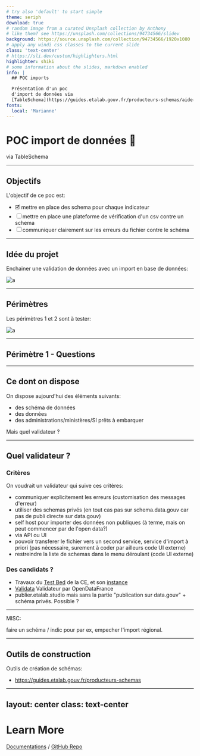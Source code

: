 ```yaml
---
# try also 'default' to start simple
theme: seriph
download: true
# random image from a curated Unsplash collection by Anthony
# like them? see https://unsplash.com/collections/94734566/slidev
background: https://source.unsplash.com/collection/94734566/1920x1080
# apply any windi css classes to the current slide
class: 'text-center'
# https://sli.dev/custom/highlighters.html
highlighter: shiki
# some information about the slides, markdown enabled
info: |
  ## POC imports

  Présentation d'un poc
  d'import de données via
  [TableSchema](https://guides.etalab.gouv.fr/producteurs-schemas/aide-construction-tableschema) 
fonts:
  local: 'Marianne'
---
```


# POC import de données 🚀

via TableSchema


---

## Objectifs



L'objectif de ce poc est:
- 🗹 mettre en place des schema pour chaque indicateur
- ☐ mettre en place une plateforme de vérification d'un csv contre un schema
- ☐ communiquer clairement sur les erreurs du fichier contre le schéma


---

## Idée du projet

Enchainer une validation de données avec un import en base de données:

![a](/poc-imports-Page-1.drawio.png)


---

## Périmètres

Les périmètres 1 et 2 sont à tester:

![a](/poc-imports-Périmètre_du_POC.png)



---

## Périmètre 1 - Questions



---

## Ce dont on dispose

On dispose aujourd'hui des éléments suivants:
- des schéma de données
- des données
- des administrations/ministères/SI prêts à embarquer

Mais quel validateur ?


---

## Quel validateur ?

### Critères

On voudrait un validateur qui suive ces critères:
- communiquer explicitement les erreurs (customisation des messages d'erreur)
- utiliser des schemas privés (en tout cas pas sur schema.data.gouv car pas de publi directe sur data.gouv)
- self host pour importer des données non publiques (à terme, mais on peut commencer par de l'open data?)
- via API ou UI
- pouvoir transferer le fichier vers un second service, service d'import à priori (pas nécessaire, surement à coder par ailleurs code UI externe)
- restreindre la liste de schemas dans le menu déroulant (code UI externe)

### Des candidats ?

- Travaux du [Test Bed](https://www.itb.ec.europa.eu/docs/guides/latest/validatingCSV) de la CE, et son [instance](https://www.itb.ec.europa.eu/csv/any/upload)
- [Validata](https://validata.fr/) Validateur par OpenDataFrance
- publier.etalab.studio mais sans la partie "publication sur data.gouv" + schéma privés. Possible ?

---


MISC:

faire un schéma / indic pour par ex, empecher l'import régional.

---

## Outils de construction


Outils de création de schémas:
- https://guides.etalab.gouv.fr/producteurs-schemas



---
layout: center
class: text-center
---

# Learn More

[Documentations](https://sli.dev) / [GitHub Repo](https://github.com/slidevjs/slidev)
